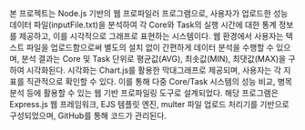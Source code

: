 본 프로젝트는 Node.js 기반의 웹 프로파일러 프로그램으로, 사용자가 업로드한 성능 데이터 파일(inputFile.txt)을 분석하여 각 Core와 Task의 실행 시간에 대한 통계 정보를 제공하고, 이를 시각적으로 그래프로 표현하는 시스템이다.
웹 환경에서 사용자는 텍스트 파일을 업로드함으로써 별도의 설치 없이 간편하게 데이터 분석을 수행할 수 있으며, 분석 결과는 Core 및 Task 단위로 평균값(AVG), 최솟값(MIN), 최댓값(MAX)을 구하여 시각화된다.
시각화는 Chart.js를 활용한 막대그래프로 제공되며, 사용자는 각 지표를 직관적으로 확인할 수 있다. 이를 통해 다중 Core/Task 시스템의 성능 비교, 병목 분석 등에 활용할 수 있는 웹 기반 프로파일링 도구로 설계되었다.
해당 프로그램은 Express.js 웹 프레임워크, EJS 템플릿 엔진, multer 파일 업로드 처리기를 기반으로 구성되었으며, GitHub를 통해 코드가 관리된다.
